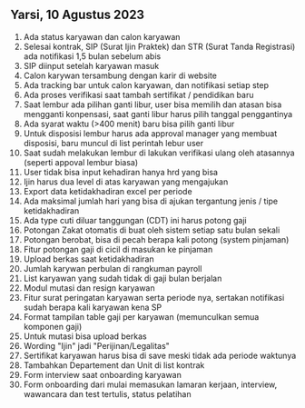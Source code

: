 ## Yarsi, 10 Agustus 2023

1. Ada status karyawan dan calon karyawan
2. Selesai kontrak, SIP (Surat Ijin Praktek) dan STR (Surat Tanda Registrasi) ada notifikasi 1,5 bulan sebelum abis
3. SIP diinput setelah karyawan masuk
4. Calon karywan tersambung dengan karir di website
5. Ada tracking bar untuk calon karyawan, dan notifikasi setiap step
6. Ada proses verifikasi saat tambah sertifikat / pendidikan baru
7. Saat lembur ada pilihan ganti libur, user bisa memilih dan atasan bisa mengganti konpensasi, saat ganti libur harus pilih tanggal penggantinya
8. Ada syarat waktu (>400 menit) baru bisa pilih ganti libur
9. Untuk disposisi lembur harus ada approval manager yang membuat disposisi, baru muncul di list perintah lebur user
10. Saat sudah melakukan lembur di lakukan verifikasi ulang oleh atasannya (seperti appoval lembur biasa)
11. User tidak bisa input kehadiran hanya hrd yang bisa
12. Ijin harus dua level di atas karyawan yang mengajukan
13. Export data ketidakhadiran excel per periode
14. Ada maksimal jumlah hari yang bisa di ajukan tergantung jenis / tipe ketidakhadiran
15. Ada type cuti diluar tanggungan (CDT) ini harus potong gaji
16. Potongan Zakat otomatis di buat oleh sistem setiap satu bulan sekali
17. Potongan berobat, bisa di pecah berapa kali potong (system pinjaman)
18. Fitur potongan gaji di cicil di masukan ke pinjaman
19. Upload berkas saat ketidakhadiran
20. Jumlah karywan perbulan di rangkuman payroll
21. List karyawan yang sudah tidak di gaji bulan berjalan
22. Modul mutasi dan resign karyawan
23. Fitur surat peringatan karyawan serta periode nya, sertakan notifikasi sudah berapa kali karyawan kena SP
24. Format tampilan table gaji per karyawan (memunculkan semua komponen gaji)
25. Untuk mutasi bisa upload berkas
26. Wording "Ijin" jadi "Perijinan/Legalitas"
27. Sertifikat karyawan harus bisa di save meski tidak ada periode waktunya
28. Tambahkan Departement dan Unit di list kontrak
29. Form interview saat onboarding karyawan
30. Form onboarding dari mulai memasukan lamaran kerjaan, interview, wawancara dan test tertulis, status pelatihan

